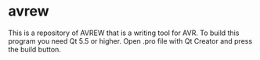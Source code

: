 # avrew
This is a repository of AVREW that is a writing tool for AVR. To build this program you need Qt 5.5 or higher. Open .pro file with Qt Creator
and press the build button.
